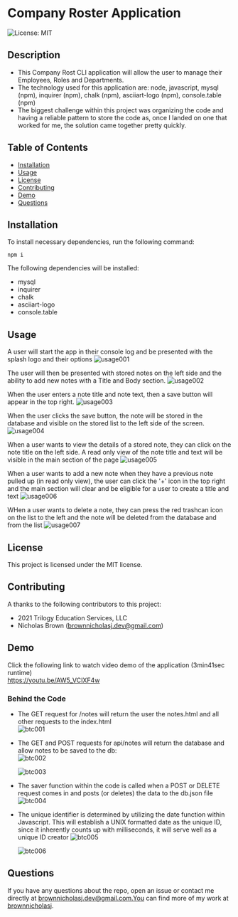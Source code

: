 # Company Roster Application

![License: MIT](https://img.shields.io/badge/License-MIT-green)

## Description

- This Company Rost CLI application will allow the user to manage their
  Employees, Roles and Departments.
- The technology used for this application are: node, javascript, mysql (npm),
  inquirer (npm), chalk (npm), asciiart-logo (npm), console.table (npm)
- The biggest challenge within this project was organizing the code and having a
  reliable pattern to store the code as, once I landed on one that worked for
  me, the solution came together pretty quickly.

## Table of Contents

- [Installation](#installation)
- [Usage](#usage)
- [License](#license)
- [Contributing](#contributing)
- [Demo](#demo)
- [Questions](#questions)

## Installation

To install necessary dependencies, run the following command:

```
npm i
```

The following dependencies will be installed:

- mysql
- inquirer
- chalk
- asciiart-logo
- console.table

## Usage

A user will start the app in their console log and be presented with the splash
logo and their options ![usage001](./assets/images/usage001.jpg)

The user will then be presented with stored notes on the left side and the
ability to add new notes with a Title and Body section.
![usage002](./assets/images/usage002.jpg)

When the user enters a note title and note text, then a save button will appear
in the top right. ![usage003](./assets/images/usage003.jpg)

When the user clicks the save button, the note will be stored in the database
and visible on the stored list to the left side of the screen.
![usage004](./assets/images/usage004.jpg)

When a user wants to view the details of a stored note, they can click on the
note title on the left side. A read only view of the note title and text will be
visible in the main section of the page
![usage005](./assets/images/usage005.jpg)

When a user wants to add a new note when they have a previous note pulled up (in
read only view), the user can click the '+' icon in the top right and the main
section will clear and be eligible for a user to create a title and text
![usage006](./assets/images/usage006.jpg)

WHen a user wants to delete a note, they can press the red trashcan icon on the
list to the left and the note will be deleted from the database and from the
list ![usage007](./assets/images/usage007.jpg)

## License

This project is licensed under the MIT license.

## Contributing

A thanks to the following contributors to this project:

- 2021 Trilogy Education Services, LLC
- Nicholas Brown (brownnicholasj.dev@gmail.com)

## Demo

Click the following link to watch video demo of the application (3min41sec
runtime)<br> https://youtu.be/AW5_VCIXF4w

### Behind the Code

- The GET request for /notes will return the user the notes.html and all other
  requests to the index.html <br> ![btc001](./assets/images/btc001.jpg)

- The GET and POST requests for api/notes will return the database and allow
  notes to be saved to the db: <br> ![btc002](./assets/images/btc002.jpg)

  ![btc003](./assets/images/btc003.jpg)

- The saver function within the code is called when a POST or DELETE request
  comes in and posts (or deletes) the data to the db.json file
  ![btc004](./assets/images/btc004.jpg)

- The unique identifier is determined by utilizing the date function within
  Javascript. This will establish a UNIX formatted date as the unique ID, since
  it inherently counts up with milliseconds, it will serve well as a unique ID
  creator ![btc005](./assets/images/btc005.jpg)

  ![btc006](./assets/images/btc006.jpg)

## Questions

If you have any questions about the repo, open an issue or contact me directly
at brownnicholasj.dev@gmail.com.You can find more of my work at
[brownnicholasj](https://github.com/brownnicholasj/).
